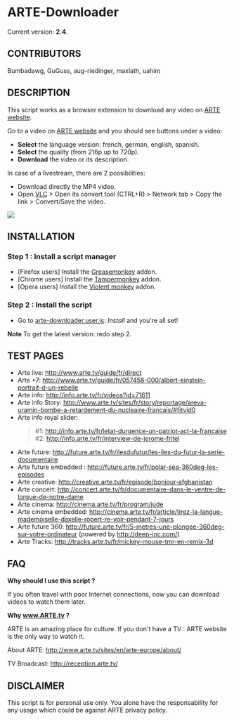 ARTE-Downloader
=================

Current version: **2.4**.

CONTRIBUTORS
-----------

Bumbadawg, GuGuss, aug-riedinger, maxlath, uahim

DESCRIPTION
-----------

This script works as a browser extension to download any video on [ARTE website](http://www.arte.tv/).

Go to a video on [ARTE website](http://www.arte.tv/) and you should see buttons under a video:

* **Select** the language version: french, german, english, spanish.
* **Select** the quality (from 216p up to 720p).
* **Download** the video or its description.

In case of a livestream, there are 2 possibilities:
* Download directly the MP4 video.
* Open [VLC](http://www.videolan.org/vlc/) > Open its convert tool (CTRL+R) > Network tab > Copy the link > Convert/Save the video.

![](http://i.imgur.com/GjvVHLv.jpg)

INSTALLATION
------------
### Step 1 : Install a script manager
* [Firefox users] Install the [Greasemonkey](https://addons.mozilla.org/en-US/firefox/addon/greasemonkey/) addon.
* [Chrome users] Install the [Tampermonkey](https://chrome.google.com/webstore/detail/tampermonkey/dhdgffkkebhmkfjojejmpbldmpobfkfo) addon.
* [Opera users] Install the [Violent monkey](https://addons.opera.com/fr/extensions/details/violent-monkey) addon.

### Step 2 : Install the script
* Go to [arte-downloader.user.js](../../raw/master/arte-downloader.user.js): *Install* and you're all set!

**Note** To get the latest version: redo step 2.

TEST PAGES
------- 
- Arte live: http://www.arte.tv/guide/fr/direct
- Arte +7: http://www.arte.tv/guide/fr/057458-000/albert-einstein-portrait-d-un-rebelle
- Arte info: http://info.arte.tv/fr/videos?id=71611    
- Arte info Story: http://www.arte.tv/sites/fr/story/reportage/areva-uramin-bombe-a-retardement-du-nucleaire-francais/#fitvid0
- Arte info royal slider:
    > #1: http://info.arte.tv/fr/letat-durgence-un-patriot-act-la-francaise
    > #2: http://info.arte.tv/fr/interview-de-jerome-fritel
- Arte future: http://future.arte.tv/fr/ilesdufutur/les-iles-du-futur-la-serie-documentaire
- Arte future embedded : http://future.arte.tv/fr/polar-sea-360deg-les-episodes
- Arte creative: http://creative.arte.tv/fr/episode/bonjour-afghanistan
- Arte concert: http://concert.arte.tv/fr/documentaire-dans-le-ventre-de-lorgue-de-notre-dame
- Arte cinema: http://cinema.arte.tv/fr/program/jude
- Arte cinema embedded: http://cinema.arte.tv/fr/article/tirez-la-langue-mademoiselle-daxelle-ropert-re-voir-pendant-7-jours
- Arte future 360: http://future.arte.tv/fr/5-metres-une-plongee-360deg-sur-votre-ordinateur (powered by http://deep-inc.com/)
- Arte Tracks: http://tracks.arte.tv/fr/mickey-mouse-tmr-en-remix-3d

FAQ
---

**Why should I use this script ?**

If you often travel with poor Internet connections, now you can download videos to watch them later.

**Why www.ARTE.tv ?**

ARTE is an amazing place for culture. If you don't have a TV : ARTE website is the only way to watch it.

About ARTE: http://www.arte.tv/sites/en/arte-europe/about/

TV Broadcast: http://reception.arte.tv/


DISCLAIMER
-------

This script is for personal use only. You alone have the responsability for any usage which could be against ARTE privacy policy.
